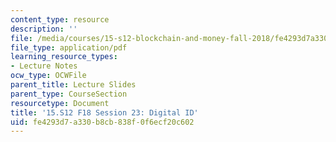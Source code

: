 ```yaml
---
content_type: resource
description: ''
file: /media/courses/15-s12-blockchain-and-money-fall-2018/fe4293d7a330b8cb838f0f6ecf20c602_MIT15_S12F18_ses23.pdf
file_type: application/pdf
learning_resource_types:
- Lecture Notes
ocw_type: OCWFile
parent_title: Lecture Slides
parent_type: CourseSection
resourcetype: Document
title: '15.S12 F18 Session 23: Digital ID'
uid: fe4293d7-a330-b8cb-838f-0f6ecf20c602
---
```

